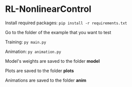 # RL-NonlinearControl

Install required packages: ``pip install -r requirements.txt``

Go to the folder of the example that you want to test

Training: ``py main.py``

Animation: ``py animation.py``

Model's weights are saved to the folder **model**

Plots are saved to the folder **plots**

Animations are saved to the folder **anim**